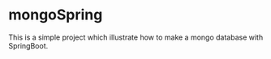 # mongoSpring

This is a simple project which illustrate how to make a mongo database with SpringBoot.
